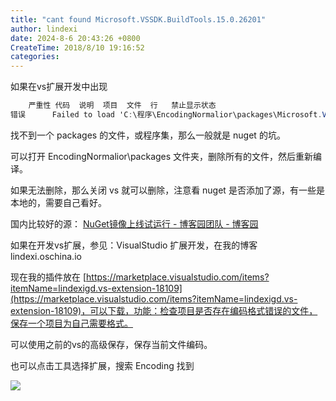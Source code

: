 ```yaml
---
title: "cant found Microsoft.VSSDK.BuildTools.15.0.26201"
author: lindexi
date: 2024-8-6 20:43:26 +0800
CreateTime: 2018/8/10 19:16:52
categories: 
---
```


如果在vs扩展开发中出现
```csharp
    严重性 代码  说明  项目  文件  行   禁止显示状态
错误      Failed to load 'C:\程序\EncodingNormalior\packages\Microsoft.VSSDK.BuildTools.15.0.26201\tools\VSSDK\bin\VSCT.exe' Assembly. 未能加载文件或程序集“file:///C:\程序\EncodingNormalior\packages\Microsoft.VSSDK.BuildTools.15.0.26201\tools\VSSDK\bin\VSCT.exe”或它的某一个依赖项。系统找不到指定的文件。   EncodingNormalizerVsx
```

<!--more-->


<!-- CreateTime:2018/8/10 19:16:52 -->


找不到一个 packages 的文件，或程序集，那么一般就是 nuget 的坑。

可以打开 EncodingNormalior\packages 文件夹，删除所有的文件，然后重新编译。

如果无法删除，那么关闭 vs 就可以删除，注意看 nuget 是否添加了源，有一些是本地的，需要自己看好。

国内比较好的源： [NuGet镜像上线试运行 - 博客园团队 - 博客园](http://www.cnblogs.com/cmt/p/nuget-mirror.html)

如果在开发vs扩展，参见：VisualStudio 扩展开发，在我的博客 lindexi.oschina.io

现在我的插件放在 [https://marketplace.visualstudio.com/items?itemName=lindexigd.vs-extension-18109](https://marketplace.visualstudio.com/items?itemName=lindexigd.vs-extension-18109)，可以下载，功能：检查项目是否存在编码格式错误的文件，保存一个项目为自己需要格式。

可以使用之前的vs的高级保存，保存当前文件编码。

也可以点击工具选择扩展，搜索 Encoding 找到

![](http://cdn.lindexi.site/34fdad35-5dfe-a75b-2b4b-8c5e313038e2%2F201766173231.jpg)

